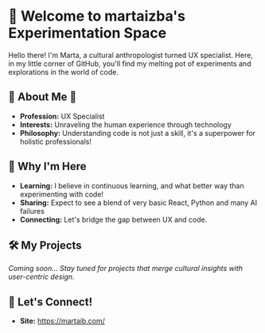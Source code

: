 # 👋 Welcome to martaizba's Experimentation Space 

Hello there! I'm Marta, a cultural anthropologist turned UX specialist. Here, in my little corner of GitHub, you'll find my melting pot of experiments and explorations in the world of code. 

## 🌟 About Me 🌟

- **Profession:** UX Specialist
- **Interests:** Unraveling the human experience through technology
- **Philosophy:** Understanding code is not just a skill, it's a superpower for holistic professionals!

## 👀 Why I'm Here 

- **Learning:** I believe in continuous learning, and what better way than experimenting with code!
- **Sharing:** Expect to see a blend of very basic React, Python and many AI failures
- **Connecting:** Let's bridge the gap between UX and code.

## 🛠️ My Projects 

*Coming soon... Stay tuned for projects that merge cultural insights with user-centric design.*

## 🤝 Let's Connect! 

- **Site:** https://martaib.com/

